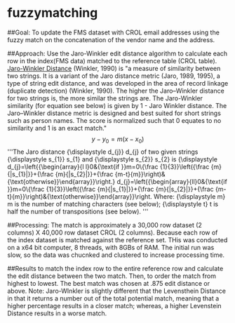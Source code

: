 # fuzzymatching 
##Goal: 
To update the FMS dataset with CROL email addresses using the fuzzy match on the concatenation of the vendor name and the address. 

##Approach: 
Use the Jaro-Winkler edit distance algorithm to calculate each row in the index(FMS data) matched to the reference table (CROL table).
<a href="https://en.wikipedia.org/wiki/Jaro%E2%80%93Winkler_distance">Jaro-Winkler Distance</a> (Winkler, 1990) is "a measure of similarity between two strings. It is a variant of the Jaro distance metric (Jaro, 1989, 1995), a type of string edit distance, and was developed in the area of record linkage (duplicate detection) (Winkler, 1990). The higher the Jaro–Winkler distance for two strings is, the more similar the strings are. The Jaro-Winkler similarity (for equation see below) is given by 1 - Jaro Winkler distance. The Jaro–Winkler distance metric is designed and best suited for short strings such as person names. The score is normalized such that 0 equates to no similarity and 1 is an exact match."
$$y-y_0=m(x-x_0)$$
'''The Jaro distance {\displaystyle d_{j}} d_{j} of two given strings {\displaystyle s_{1}} s_{1} and {\displaystyle s_{2}} s_{2} is
{\displaystyle d_{j}=\left\{{\begin{array}{l l}0&{\text{if }}m=0\\{\frac {1}{3}}\left({\frac {m}{|s_{1}|}}+{\frac {m}{|s_{2}|}}+{\frac {m-t}{m}}\right)&{\text{otherwise}}\end{array}}\right.} d_{j}=\left\{{\begin{array}{ll}0&{\text{if }}m=0\\{\frac  {1}{3}}\left({\frac  {m}{|s_{1}|}}+{\frac  {m}{|s_{2}|}}+{\frac  {m-t}{m}}\right)&{\text{otherwise}}\end{array}}\right.
Where:
{\displaystyle m} m is the number of matching characters (see below);
{\displaystyle t} t is half the number of transpositions (see below).
'''



##Processing: 
The match is approximately a 30,000 row dataset (2 columns) X 40,000 row dataset CROL (2 columns). Because each row of the index dataset is matched against the reference set. THis was conducted on a x64 bit computer, 8 threads, with 8GBs of RAM. The initial run was slow, so the data was chucnked and clustered to increase processing time. 

##Results
to match the index row to the entire reference row and calculate the edit distance between the two match. Then, to order the match from highest to lowest. The best match was chosen at .875 edit distance or above. Note: Jaro-WInkler is slightly different that the Levensthein Distance in that it returns a number out of the total potential match, meaning that a higher percentage results in a closer match; whereas, a higher Levenstein Distance results in a worse match. 
